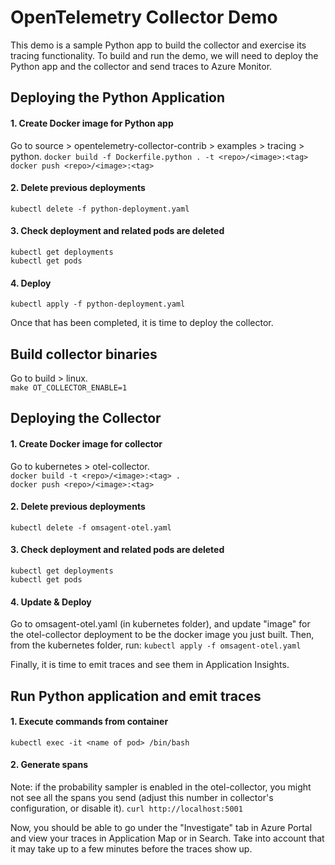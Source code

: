 # OpenTelemetry Collector Demo

This demo is a sample Python app to build the collector and exercise its tracing functionality. To build and run the demo, we will need to deploy the Python app and the collector and send traces to Azure Monitor. 

## Deploying the Python Application
#### 1. Create Docker image for Python app
Go to source > opentelemetry-collector-contrib > examples > tracing > python.
`docker build -f Dockerfile.python . -t <repo>/<image>:<tag>` <br/>
`docker push <repo>/<image>:<tag>` <br/>

#### 2. Delete previous deployments
`kubectl delete -f python-deployment.yaml`<br/>

#### 3. Check deployment and related pods are deleted
`kubectl get deployments`<br/>
`kubectl get pods`<br/>

#### 4. Deploy
`kubectl apply -f python-deployment.yaml`<br/>

Once that has been completed, it is time to deploy the collector. 

## Build collector binaries
Go to build > linux. <br/>
`make OT_COLLECTOR_ENABLE=1`

## Deploying the Collector

#### 1. Create Docker image for collector
Go to kubernetes > otel-collector. <br/>
`docker build -t <repo>/<image>:<tag> .` <br/>
`docker push <repo>/<image>:<tag>` <br/>

#### 2. Delete previous deployments
`kubectl delete -f omsagent-otel.yaml`<br/>

#### 3. Check deployment and related pods are deleted
`kubectl get deployments` <br/>
`kubectl get pods`<br/>

#### 4. Update & Deploy
Go to omsagent-otel.yaml (in kubernetes folder), and update "image" for the otel-collector deployment to be the docker image you just built. Then, from the kubernetes folder, run:
`kubectl apply -f omsagent-otel.yaml`<br/>

Finally, it is time to emit traces and see them in Application Insights.

## Run Python application and emit traces
#### 1. Execute commands from container
`kubectl exec -it <name of pod> /bin/bash`<br/>

#### 2. Generate spans
Note: if the probability sampler is enabled in the otel-collector, you might not see all the spans you send (adjust this number in collector's configuration, or disable it).
`curl http://localhost:5001`<br/>

Now, you should be able to go under the "Investigate" tab in Azure Portal and view your traces in Application Map or in Search. Take into account that it may take up to a few minutes before the traces show up.
